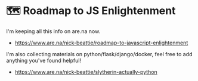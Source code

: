 # 🗺 Roadmap to JS Enlightenment
I'm keeping all this info on are.na now.

- https://www.are.na/nick-beattie/roadmap-to-javascript-enlightenment

I'm also collecting materials on python/flask/django/docker, feel free to add
anything you've found helpful!

- https://www.are.na/nick-beattie/slytherin-actually-python
